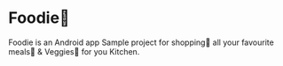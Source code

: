 # Foodie📱
Foodie is an Android app Sample project for shopping🛒 all your favourite meals🍲 &amp; Veggies🍅 for you Kitchen.
